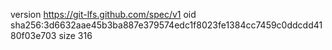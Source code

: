 version https://git-lfs.github.com/spec/v1
oid sha256:3d6632aae45b3ba887e379574edc1f8023fe1384cc7459c0ddcdd4180f03e703
size 316
